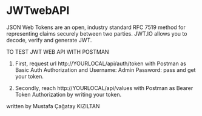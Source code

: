 # JWTwebAPI 

JSON Web Tokens are an open, industry standard RFC 7519 method for representing claims securely between two parties.
JWT.IO allows you to decode, verify and generate JWT.

TO TEST JWT WEB API WITH POSTMAN

1. First, request url http://YOURLOCAL/api/auth/token with Postman as Basic Auth Authorization and Username: Admin Password: pass and get your token.

2. Secondly, reach http://YOURLOCAL/api/values with Postman as Bearer Token Authorization by writing your token.

written by Mustafa Çağatay KIZILTAN
